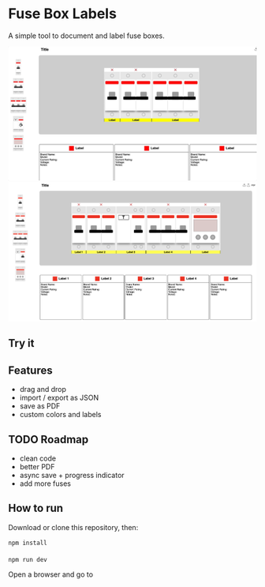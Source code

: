 
# Fuse Box Labels

A simple tool to document and label fuse boxes.

<img src="https://github.com/alexadam/fuse-box-labels/blob/master/imgs/fuse-box-labels.gif?raw=true" width="800">

<img src="https://github.com/alexadam/fuse-box-labels/blob/master/imgs/fuse-box-labels.png?raw=true" width="800">

## Try it



## Features

 - drag and drop
 - import / export as JSON
 - save as PDF
 - custom colors and labels

## TODO Roadmap

 - clean code
 - better PDF
 - async save + progress indicator
 - add more fuses

## How to run 

Download or clone this repository, then:

```sh
npm install

npm run dev
```

Open a browser and go to [](http://127.0.0.1:3000/)